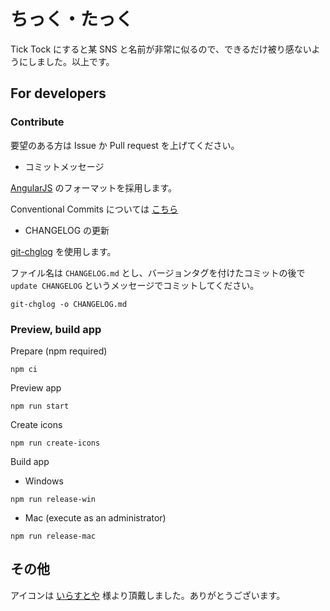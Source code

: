# ちっく・たっく

Tick Tock にすると某 SNS と名前が非常に似るので、できるだけ被り感ないようにしました。以上です。

## For developers

### Contribute

要望のある方は Issue か Pull request を上げてください。

- コミットメッセージ

[AngularJS](https://github.com/angular/angular/blob/22b96b9/CONTRIBUTING.md#-commit-message-guidelines) のフォーマットを採用します。

Conventional Commits については [こちら](https://www.conventionalcommits.org/)

- CHANGELOG の更新

[git-chglog](https://github.com/git-chglog/git-chglog) を使用します。

ファイル名は `CHANGELOG.md` とし、バージョンタグを付けたコミットの後で `update CHANGELOG` というメッセージでコミットしてください。

```shell
git-chglog -o CHANGELOG.md
```

### Preview, build app

Prepare (npm required)

```shell
npm ci
```

Preview app

```shell
npm run start
```

Create icons

```shell
npm run create-icons
```

Build app

- Windows

```shell
npm run release-win
```

- Mac (execute as an administrator)

```shell
npm run release-mac
```

## その他

アイコンは [いらすとや](https://www.irasutoya.com/) 様より頂戴しました。ありがとうございます。
